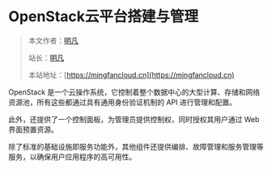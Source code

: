 # OpenStack云平台搭建与管理

> 本文作者：[明凡]()
>
> 站长：[明凡]()
>
> 本站地址：[https://mingfancloud.cn](https://mingfancloud.cn)

OpenStack 是一个云操作系统，它控制着整个数据中心的大型计算、存储和网络资源池，所有这些都通过具有通用身份验证机制的 API 进行管理和配置。

此外，还提供了一个控制面板，为管理员提供控制权，同时授权其用户通过 Web 界面预置资源。

除了标准的基础设施即服务功能外，其他组件还提供编排、故障管理和服务管理等服务，以确保用户应用程序的高可用性。
